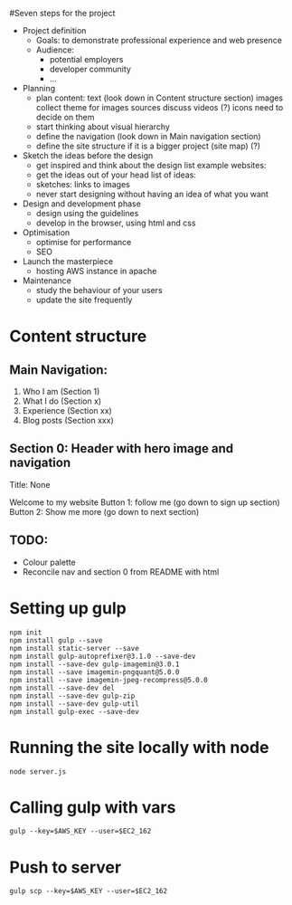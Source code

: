 
#Seven steps for the project

- Project definition
    - Goals:
        to demonstrate professional experience and web presence
    - Audience:
        - potential employers
        - developer community
        - ...
- Planning
    - plan content: 
        text (look down in Content structure section) 
        images
            collect theme for images
            sources
            discuss
        videos (?)
        icons
            need to decide on them
    - start thinking about visual hierarchy
    - define the navigation (look down in Main navigation section)
    - define the site structure if it is a bigger project (site map) (?)
- Sketch the ideas before the design
    - get inspired and think about the design
        list example websites:
    - get the ideas out of your head
        list of ideas:
    - sketches:
        links to images
    - never start designing without having an idea of what you want
- Design and development phase
    - design using the guidelines
    - develop in the browser, using html and css
- Optimisation
    - optimise for performance
    - SEO
- Launch the masterpiece
    - hosting
        AWS instance in apache
- Maintenance
    - study the behaviour of your users
    - update the site frequently


# Content structure

## Main Navigation:
1. Who I am (Section 1)
2. What I do (Section x)
3. Experience (Section xx)
4. Blog posts (Section xxx)


## Section 0: Header with hero image and navigation
Title: None

Welcome to my website
Button 1: follow me (go down to sign up section)
Button 2: Show me more (go down to next section)

## TODO:
* Colour palette
* Reconcile nav and section 0 from README with html

# Setting up gulp

````
npm init
npm install gulp --save
npm install static-server --save
npm install gulp-autoprefixer@3.1.0 --save-dev
npm install --save-dev gulp-imagemin@3.0.1 
npm install --save imagemin-pngquant@5.0.0
npm install --save imagemin-jpeg-recompress@5.0.0
npm install --save-dev del
npm install --save-dev gulp-zip
npm install --save-dev gulp-util
npm install gulp-exec --save-dev

````

# Running the site locally with node
````
node server.js
````

# Calling gulp with vars
````
gulp --key=$AWS_KEY --user=$EC2_162
````

# Push to server
````
gulp scp --key=$AWS_KEY --user=$EC2_162
````

